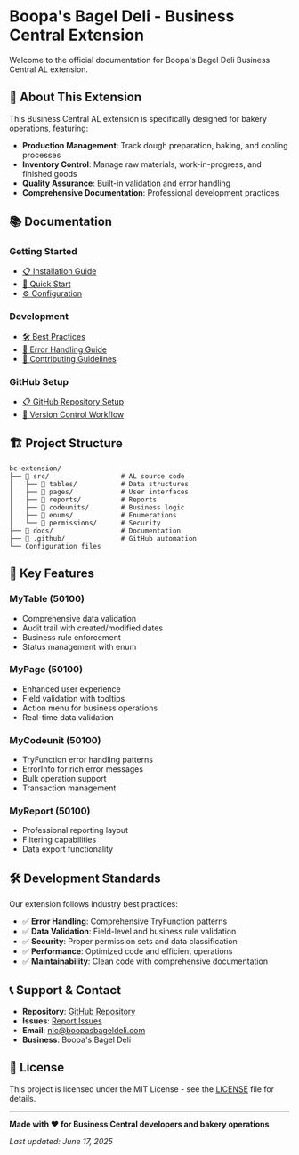# Boopa's Bagel Deli - Business Central Extension

Welcome to the official documentation for Boopa's Bagel Deli Business Central AL extension.

## 🥖 **About This Extension**

This Business Central AL extension is specifically designed for bakery operations, featuring:

- **Production Management**: Track dough preparation, baking, and cooling processes
- **Inventory Control**: Manage raw materials, work-in-progress, and finished goods
- **Quality Assurance**: Built-in validation and error handling
- **Comprehensive Documentation**: Professional development practices

## 📚 **Documentation**

### **Getting Started**
- [📋 Installation Guide](README.md)
- [🚀 Quick Start](README.md#quick-start)
- [⚙️ Configuration](README.md#configuration)

### **Development**
- [🛠️ Best Practices](docs/BEST_PRACTICES.md)
- [🔧 Error Handling Guide](docs/ERROR_HANDLING_GUIDE.md)
- [🤝 Contributing Guidelines](CONTRIBUTING.md)

### **GitHub Setup**
- [📋 GitHub Repository Setup](GITHUB_SETUP.md)
- [🔄 Version Control Workflow](GITHUB_SETUP.md#git-workflow-best-practices)

## 🏗️ **Project Structure**

```
bc-extension/
├── 📁 src/                  # AL source code
│   ├── 📁 tables/           # Data structures
│   ├── 📁 pages/            # User interfaces
│   ├── 📁 reports/          # Reports
│   ├── 📁 codeunits/        # Business logic
│   ├── 📁 enums/            # Enumerations
│   └── 📁 permissions/      # Security
├── 📁 docs/                 # Documentation
├── 📁 .github/              # GitHub automation
└── Configuration files
```

## 🚀 **Key Features**

### **MyTable (50100)**
- Comprehensive data validation
- Audit trail with created/modified dates
- Business rule enforcement
- Status management with enum

### **MyPage (50100)**
- Enhanced user experience
- Field validation with tooltips
- Action menu for business operations
- Real-time data validation

### **MyCodeunit (50100)**
- TryFunction error handling patterns
- ErrorInfo for rich error messages
- Bulk operation support
- Transaction management

### **MyReport (50100)**
- Professional reporting layout
- Filtering capabilities
- Data export functionality

## 🛠️ **Development Standards**

Our extension follows industry best practices:

- ✅ **Error Handling**: Comprehensive TryFunction patterns
- ✅ **Data Validation**: Field-level and business rule validation
- ✅ **Security**: Proper permission sets and data classification
- ✅ **Performance**: Optimized code and efficient operations
- ✅ **Maintainability**: Clean code with comprehensive documentation

## 📞 **Support & Contact**

- **Repository**: [GitHub Repository](https://github.com/BoopasBagelDeli/bc-extension)
- **Issues**: [Report Issues](https://github.com/BoopasBagelDeli/bc-extension/issues)
- **Email**: nic@boopasbageldeli.com
- **Business**: Boopa's Bagel Deli

## 📝 **License**

This project is licensed under the MIT License - see the [LICENSE](LICENSE) file for details.

---

**Made with ❤️ for Business Central developers and bakery operations**

*Last updated: June 17, 2025*
